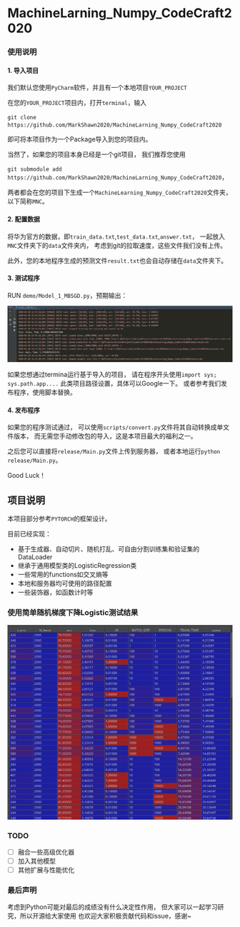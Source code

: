 # MachineLarning_Numpy_CodeCraft2020

### 使用说明
#### 1. 导入项目
我们默认您使用`PyCharm`软件，并且有一个本地项目`YOUR_PROJECT`

在您的`YOUR_PROJECT`项目内，打开`terminal`，输入

`git clone https://github.com/MarkShawn2020/MachineLarning_Numpy_CodeCraft2020`

即可将本项目作为一个Package导入到您的项目内。

当然了，如果您的项目本身已经是一个git项目，
我们推荐您使用

``git submodule add https://github.com/MarkShawn2020/MachineLarning_Numpy_CodeCraft2020``，

两者都会在您的项目下生成一个`MachineLearning_Numpy_CodeCraft2020`文件夹，
以下简称`MNC`。

#### 2. 配置数据
将华为官方的数据，即`train_data.txt`,`test_data.txt`,`answer.txt`，
一起放入`MNC`文件夹下的`data`文件夹内，
考虑到git的拉取速度，这些文件我们没有上传。

此外，您的本地程序生成的预测文件`result.txt`也会自动存储在`data`文件夹下。

#### 3. 测试程序
RUN `demo/Model_1_MBSGD.py`，预期输出：

![demo_model_1](doc/run_demo_model_1.png)

如果您想通过termina运行基于导入的项目，
请在程序开头使用`import sys; sys.path.app....`
此类项目路径设置，具体可以Google一下。
或者参考我们发布程序，使用脚本替换。

#### 4. 发布程序
如果您的程序测试通过，
可以使用`scripts/convert.py`文件将其自动转换成单文件版本，
而无需您手动修改包的导入，这是本项目最大的福利之一。

之后您可以直接将`release/Main.py`文件上传到服务器，
或者本地运行`python release/Main.py`。

Good Luck！


## 项目说明
本项目部分参考`PYTORCH`的框架设计。

目前已经实现：
- 基于生成器、自动切片、随机打乱、可自由分割训练集和验证集的DataLoader
- 继承于通用模型类的LogisticRegression类
- 一些常用的functions如交叉熵等
- 本地和服务器均可使用的路径配置
- 一些装饰器，如函数计时等

### 使用简单随机梯度下降Logistic测试结果
![eval_data](./doc/eval_data.png)

### TODO
- [ ] 融合一些高级优化器
- [ ] 加入其他模型
- [ ] 其他扩展与性能优化

### 最后声明
考虑到Python可能对最后的成绩没有什么决定性作用，
但大家可以一起学习研究，所以开源给大家使用
也欢迎大家积极贡献代码和issue，感谢~
